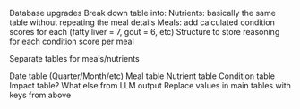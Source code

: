 Database upgrades
Break down table into:
  Nutrients: basically the same table without repeating the meal details
  Meals: add calculated condition scores for each (fatty liver = 7, gout = 6, etc)
  Structure to store reasoning for each condition score per meal

Separate tables for meals/nutrients

Date table (Quarter/Month/etc)
Meal table
Nutrient table
Condition table
Impact table?  What else from LLM output
Replace values in main tables with keys from above
